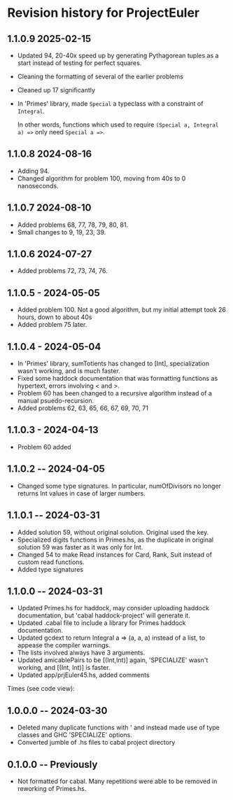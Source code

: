 # Revision history for ProjectEuler
## 1.1.0.9 2025-02-15
* Updated 94, 20-40x speed up by generating Pythagorean tuples as a start instead of testing for perfect squares.
* Cleaning the formatting of several of the earlier problems
* Cleaned up 17 significantly
* In 'Primes' library, made `Special` a typeclass with a constraint of `Integral`.

   In other words,
  functions which used to require `(Special a, Integral a) =>` only need `Special a =>`.

## 1.1.0.8 2024-08-16
* Adding 94.
* Changed algorithm for problem 100, moving from 40s to 0 nanoseconds.

## 1.1.0.7 2024-08-10
* Added problems 68, 77, 78, 79, 80, 81.
* Small changes to 9, 19, 23, 39.

## 1.1.0.6 2024-07-27
* Added problems 72, 73, 74, 76.

## 1.1.0.5 - 2024-05-05
* Added problem 100. Not a good algorithm, but my initial attempt took 26 hours, down to about 40s
* Added problem 75 later.

## 1.1.0.4 - 2024-05-04

* In 'Primes' library, sumTotients has changed to [Int], specialization wasn't working, and is much faster.
* Fixed some haddock documentation that was formatting functions as hypertext, errors involving < and >.
* Problem 60 has been changed to a recursive algorithm instead of a manual psuedo-recursion.
* Added problems 62, 63, 65, 66, 67, 69, 70, 71

## 1.1.0.3 - 2024-04-13

* Problem 60 added

## 1.1.0.2 -- 2024-04-05

* Changed some type signatures. In particular, numOfDivisors no longer returns Int values in case of larger numbers.

## 1.1.0.1 -- 2024-03-31

* Added solution 59, without original solution. Original used the key.
* Specialized digits functions in Primes.hs, as the duplicate in original solution 59 was faster as it was only for Int. 
* Changed 54 to make Read instances for Card, Rank, Suit instead of custom read functions.
* Added type signatures

## 1.1.0.0 -- 2024-03-31

* Updated Primes.hs for haddock, may consider uploading haddock documentation, but 'cabal haddock-project' will generate it.
* Updated .cabal file to include a library for Primes haddock documentation.
* Updated gcdext to return Integral a => (a, a, a) instead of a list, to appease the compiler warnings.
* The lists involved always have 3 arguments.
* Updated amicablePairs to be [(Int,Int)] again, 'SPECIALIZE' wasn't working, and [(Int, Int)] is faster.
* Updated app/prjEuler45.hs, added comments

Times (see code view):
<!--
Before:
> length $ takeWhile ((<=10^6) . snd) amicablePairs
40
(3.57 secs, 11,644,020,696 bytes)
> length $ takeWhile ((<=10^6) . snd) (amicablePairs :: [(Int, Int)])
40
(3.02 secs, 11,693,074,336 bytes)

After:
> length $ takeWhile ((<=10^6) . snd) amicablePairs
40
(0.33 secs, 1,367,095,560 bytes)

-->

## 1.0.0.0 -- 2024-03-30

* Deleted many duplicate functions with ' and instead made use of type classes and GHC 'SPECIALIZE' options.
* Converted jumble of .hs files to cabal project directory

## 0.1.0.0 -- Previously

* Not formatted for cabal. Many repetitions were able to be removed in reworking of Primes.hs.

